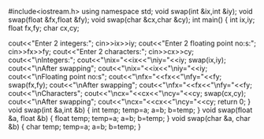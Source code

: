 
#include<iostream.h>
using namespace std;
void swap(int &ix,int &iy);
void swap(float &fx,float &fy);
void swap(char &cx,char &cy);
int main()
{
                int ix,iy;
float fx,fy;
char cx,cy;

cout<<"Enter 2 integers:";
cin>>ix>>iy;
cout<<"Enter 2 floating point no:s:";
cin>>fx>>fy;
cout<<"Enter 2 characters:";
cin>>cx>>cy;
cout<<"\nIntegers:";
cout<<"\nix="<<ix<<"\niy="<<iy;
swap(ix,iy);
cout<<"\nAfter swapping";
cout<<"\nix="<<ix<<"\niy="<<iy;
cout<<"\nFloating point no:s";
cout<<"\nfx="<<fx<<"\nfy="<<fy;
swap(fx,fy);
cout<<"\nAfter swapping";
cout<<"\nfx="<<fx<<"\nfy="<<fy;
cout<<"\nCharacters";
cout<<"\ncx="<<cx<<"\ncy="<<cy;
swap(cx,cy);
cout<<"\nAfter swapping";
cout<<"\ncx="<<cx<<"\ncy="<<cy;
return 0;
}
void swap(int &a,int &b)
{
int temp;
temp=a;
a=b;
b=temp;
}
void swap(float &a, float &b)
                {
float temp;
temp=a;
a=b;
b=temp;
}
void swap(char &a, char &b)
{
char temp;
temp=a;
a=b;
b=temp;
}
